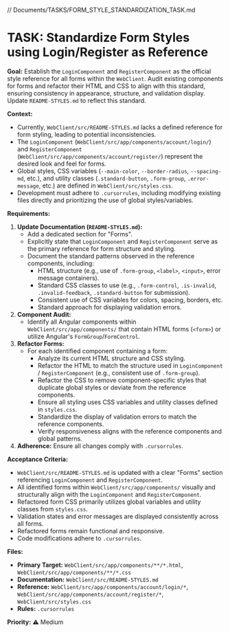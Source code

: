 // Documents/TASKS/FORM_STYLE_STANDARDIZATION_TASK.md
# TASK: Standardize Form Styles using Login/Register as Reference

**Goal:** Establish the `LoginComponent` and `RegisterComponent` as the official style reference for all forms within the `WebClient`. Audit existing components for forms and refactor their HTML and CSS to align with this standard, ensuring consistency in appearance, structure, and validation display. Update `README-STYLES.md` to reflect this standard.

**Context:**
*   Currently, `WebClient/src/README-STYLES.md` lacks a defined reference for form styling, leading to potential inconsistencies.
*   The `LoginComponent` (`WebClient/src/app/components/account/login/`) and `RegisterComponent` (`WebClient/src/app/components/account/register/`) represent the desired look and feel for forms.
*   Global styles, CSS variables (`--main-color`, `--border-radius`, `--spacing-md`, etc.), and utility classes (`.standard-button`, `.form-group`, `.error-message`, etc.) are defined in `WebClient/src/styles.css`.
*   Development must adhere to `.cursorrules`, including modifying existing files directly and prioritizing the use of global styles/variables.

**Requirements:**

1.  **Update Documentation (`README-STYLES.md`):**
    *   Add a dedicated section for "Forms".
    *   Explicitly state that `LoginComponent` and `RegisterComponent` serve as the primary reference for form structure and styling.
    *   Document the standard patterns observed in the reference components, including:
        *   HTML structure (e.g., use of `.form-group`, `<label>`, `<input>`, error message containers).
        *   Standard CSS classes to use (e.g., `.form-control`, `.is-invalid`, `.invalid-feedback`, `.standard-button` for submission).
        *   Consistent use of CSS variables for colors, spacing, borders, etc.
        *   Standard approach for displaying validation errors.
2.  **Component Audit:**
    *   Identify all Angular components within `WebClient/src/app/components/` that contain HTML forms (`<form>`) or utilize Angular's `FormGroup`/`FormControl`.
3.  **Refactor Forms:**
    *   For each identified component containing a form:
        *   Analyze its current HTML structure and CSS styling.
        *   Refactor the HTML to match the structure used in `LoginComponent` / `RegisterComponent` (e.g., consistent use of `.form-group`).
        *   Refactor the CSS to remove component-specific styles that duplicate global styles or deviate from the reference components.
        *   Ensure all styling uses CSS variables and utility classes defined in `styles.css`.
        *   Standardize the display of validation errors to match the reference components.
        *   Verify responsiveness aligns with the reference components and global patterns.
4.  **Adherence:** Ensure all changes comply with `.cursorrules`.

**Acceptance Criteria:**
*   `WebClient/src/README-STYLES.md` is updated with a clear "Forms" section referencing `LoginComponent` and `RegisterComponent`.
*   All identified forms within `WebClient/src/app/components/` visually and structurally align with the `LoginComponent` and `RegisterComponent`.
*   Refactored form CSS primarily utilizes global variables and utility classes from `styles.css`.
*   Validation states and error messages are displayed consistently across all forms.
*   Refactored forms remain functional and responsive.
*   Code modifications adhere to `.cursorrules`.

**Files:**
*   **Primary Target:** `WebClient/src/app/components/**/*.html`, `WebClient/src/app/components/**/*.css`
*   **Documentation:** `WebClient/src/README-STYLES.md`
*   **Reference:** `WebClient/src/app/components/account/login/*`, `WebClient/src/app/components/account/register/*`, `WebClient/src/styles.css`
*   **Rules:** `.cursorrules`

**Priority:** ⚠️ Medium